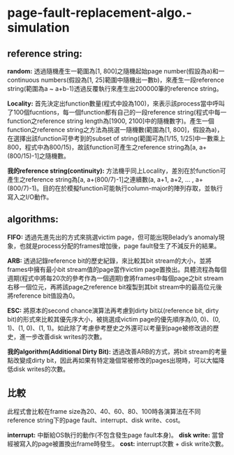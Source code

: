 # page-fault-replacement-algo.-simulation

## reference string:
**random:** 透過隨機產生一範圍為[1, 800]之隨機起始page number(假設為a)和一continuous numbers(假設為[1, 25]範圍中隨機出一數b)，來產生一段reference string(範圍為a ~ a+b-1)透過反覆執行來產生出200000筆的reference string。

**Locality:** 首先決定出function數量(程式中設為100)，來表示該process當中呼叫了100個fucntions，每一個function都有自己的一段reference string(程式中每一function之reference string length為[1900, 2100]中的隨機數字)。產生一個function之reference string之方法為挑選一隨機數(範圍為[1, 800]，假設為a)，在選擇出該function可參考到的subset of string(範圍可為[1/15, 1/25]中一數乘上800，程式中為800/15)，故該function可產生之reference string為[a, a+(800/15)-1]之隨機數。

**我的reference string(continuity):** 方法機乎同上Locality，差別在於function可產生之reference string為[a, a+(800/7)-1]之連續數(a, a+1, a+2, … , a+(800/7)-1)。目的在於模擬function可能執行column-major的陣列存取，並執行寫入之I/O動作。

## algorithms:
**FIFO:** 透過先進先出的方式來挑選victim page，但可能出現Belady’s anomaly現象，也就是process分配的frames增加後，page fault發生了不減反升的結果。

**ARB:** 透過記錄reference bit的歷史紀錄，來比較其bit stream的大小，並將frames中擁有最小bit stream值的page當作victim page置換出。具體流程為每個週期(程式中將每20次的參考作為一個週期)會將frames中每個page之bit stream右移一個位元，再將該page之reference bit複製到其bit stream中的最高位元後將reference bit值設為0。

**ESC:** 將原本的second chance演算法再考慮到dirty bit以(reference bit, dirty bit)的形式來比較其優先序大小，被挑選成victim page的優先順序為(0, 0)、(0, 1)、(1, 0)、(1, 1)。如此除了考慮參考歷史之外還可以考量到page被修改過的歷史，進一步改善disk writes的次數。

**我的algorithm(Additional Dirty Bit):** 透過改善ARB的方式，將bit stream的考量點改變成dirty bit，因此再如果有特定幾個常被修改的pages出現時，可以大幅降低disk writes的次數。

## 比較
此程式會比較在frame size為20、40、60、80、100時各演算法在不同reference string下的page fault、interrupt、disk write、cost。

**interrupt:** 中斷給OS執行的動作(不包含發生page fault本身)。
**disk write:** 當曾經被寫入的page被置換出frame時發生。
**cost:** interrupt次數 + disk write次數。
